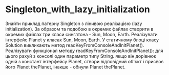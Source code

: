 # Singleton_with_lazy_initialization

Знайти приклад патерну Singleton з лінивою реалізацією (lazy initialization).
За образом та подобою в окремих файлах створити в окремих файлах три класи синглтона - Sun, Moon, Earth.
Реалізувати інтерфейс Planet у класах Sun, Moon, Earth.
У статичному блоці класу Solution викликають метод readKeyFromConsoleAndInitPlanet().
Реалізувати функціонал методу readKeyFromConsoleAndInitPlanet():
для цього рахуй з консолі один параметр типу String.
якщо він дорівнює одній з констант інтерфейсу Planet, створи відповідний об'єкт і присвоє його Planet thePlanet, інакше - обнули Planet thePlanet.
